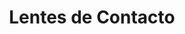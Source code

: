 ---
title: "Lentes de Contacto"
url: /ciudad-autonoma-de-buenos-aires/lentes-de-contacto/
shop: Optiker
---